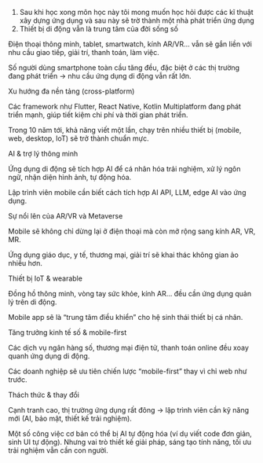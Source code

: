 1. Sau khi học xong môn học này tôi mong muốn học hỏi được các kĩ thuật xây dựng ứng dụng và sau này sẽ trờ thành một nhà phát triển ứng dụng
2. Thiết bị di động vẫn là trung tâm của đời sống số

Điện thoại thông minh, tablet, smartwatch, kính AR/VR… vẫn sẽ gắn liền với nhu cầu giao tiếp, giải trí, thanh toán, làm việc.

Số người dùng smartphone toàn cầu tăng đều, đặc biệt ở các thị trường đang phát triển → nhu cầu ứng dụng di động vẫn rất lớn.

Xu hướng đa nền tảng (cross-platform)

Các framework như Flutter, React Native, Kotlin Multiplatform đang phát triển mạnh, giúp tiết kiệm chi phí và thời gian phát triển.

Trong 10 năm tới, khả năng viết một lần, chạy trên nhiều thiết bị (mobile, web, desktop, IoT) sẽ trở thành chuẩn mực.

AI & trợ lý thông minh

Ứng dụng di động sẽ tích hợp AI để cá nhân hóa trải nghiệm, xử lý ngôn ngữ, nhận diện hình ảnh, tự động hóa.

Lập trình viên mobile cần biết cách tích hợp AI API, LLM, edge AI vào ứng dụng.

Sự nổi lên của AR/VR và Metaverse

Mobile sẽ không chỉ dừng lại ở điện thoại mà còn mở rộng sang kính AR, VR, MR.

Ứng dụng giáo dục, y tế, thương mại, giải trí sẽ khai thác không gian ảo nhiều hơn.

Thiết bị IoT & wearable

Đồng hồ thông minh, vòng tay sức khỏe, kính AR… đều cần ứng dụng quản lý trên di động.

Mobile app sẽ là “trung tâm điều khiển” cho hệ sinh thái thiết bị cá nhân.

Tăng trưởng kinh tế số & mobile-first

Các dịch vụ ngân hàng số, thương mại điện tử, thanh toán online đều xoay quanh ứng dụng di động.

Các doanh nghiệp sẽ ưu tiên chiến lược “mobile-first” thay vì chỉ web như trước.

Thách thức & thay đổi

Cạnh tranh cao, thị trường ứng dụng rất đông → lập trình viên cần kỹ năng mới (AI, bảo mật, thiết kế trải nghiệm).

Một số công việc cơ bản có thể bị AI tự động hóa (ví dụ viết code đơn giản, sinh UI tự động). Nhưng vai trò thiết kế giải pháp, sáng tạo tính năng, tối ưu trải nghiệm vẫn cần con người.